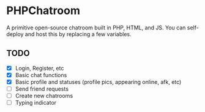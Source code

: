 # PHPChatroom
A primitive open-source chatroom built in PHP, HTML, and JS. You can self-deploy and host this by replacing a few variables.


## TODO
- [x] Login, Register, etc
- [x] Basic chat functions
- [x] Basic profile and statuses (profile pics, appearing online, afk, etc)
- [ ] Send friend requests
- [ ] Create new chatrooms
- [ ] Typing indicator
